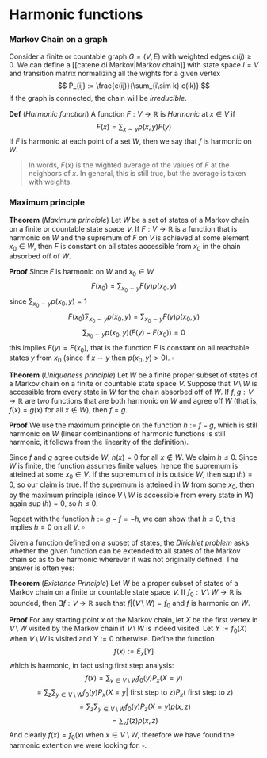 # Harmonic functions

### Markov Chain on a graph
Consider a finite or countable graph $G = (V,E)$ with weighted edges $c(ij) \geq 0$. We can define a [[catene di Markov|Markov chain]] with state space $I = V$ and transition matrix normalizing all the wights for a given vertex
$$
P_{ij} := \frac{c(ij)}{\sum_{i\sim k} c(ik)}
$$
If the graph is connected, the chain will be _irreducible_.

**Def** (_Harmonic function_)
A function $F : V \to \mathbb{R}$ is _Harmonic_ at $x \in V$ if
$$
F(x) = \sum_{x \sim y} p(x,y)F(y)
$$
If $F$ is harmonic at each point of a set $W$, then we say that $f$ is harmonic on $W$.

>In words, $F(x)$ is the wighted average of the values of $F$ at the neighbors of $x$. In general, this is still true, but the average is taken with weights. 

### Maximum principle

**Theorem** (_Maximum principle_) Let $W$ be a set of states of a Markov chain on a finite or countable state space $𝖵$. If $F : V \to\mathbb{R}$ is a function that is harmonic on $W$ and the supremum of $F$ on $𝖵$ is achieved at some element $x_0 \in W$, then $F$ is constant on all states accessible from $x_0$ in the chain absorbed off of $W$.

**Proof** Since $F$ is harmonic on $W$ and $x_0 \in W$
$$
F(x_0) = \sum_{x_0 \sim y} F(y)p(x_0,y)
$$
since $\sum_{x_0 \sim y}p(x_0,y)=1$ 
$$
F(x_0)\sum_{x_0\sim y} p(x_0,y) = \sum_{x_0 \sim y} F(y)p(x_0,y)
$$
$$
\sum_{x_0\sim y} p(x_0,y)(F(y)-F(x_0))=0
$$
this implies $F(y)=F(x_0)$, that is the function $F$ is constant on all reachable states $y$ from $x_0$ (since if $x\sim y$ then $p(x_0,y) > 0$). $\square$

**Theorem** (_Uniqueness principle_) Let $W$ be a finite proper subset of states of a Markov chain on a finite or countable state space $𝖵$. Suppose that $𝖵 \setminus W$ is accessible from every state in $W$ for the chain absorbed off of $W$. If $f , g: 𝖵 \to \mathbb{R}$ are two functions that are both harmonic on $W$ and agree off $W$ (that is, $f(x) = g(x)$ for all $x \notin W$), then $f = g$.

**Proof** We use the maximum principle on the function $h := f-g$, which is still harmonic on $W$ (linear combinantions of harmonic functions is still harmonic, it follows from the linearity of the definition).

Since $f$ and $g$ agree outside $W$, $h(x) = 0$ for all $x \notin W$. We claim $h \leq 0$. Since $W$ is finite, the function assumes finite values, hence the supremum is atteined at some $x_0 \in V$. If the supremum of $h$ is outside $W$, then $\sup(h) = 0$, so our claim is true. 
If the supremum is atteined in $W$ from some $x_0$, then by the maximum principle (since $V \setminus W$ is accessible from every state in $W$) again $\sup(h) = 0$, so $h \leq 0$. 

Repeat with the function $\tilde h := g-f = -h$, we can show that $\tilde h \leq 0$, this implies $h = 0$ on all $V$. $\square$

Given a function defined on a subset of states, the _Dirichlet problem_ asks whether the given function can be extended to all states of the Markov chain so as to be harmonic wherever it was not originally defined. The answer is often yes:

**Theorem** (_Existence Principle_) Let $W$ be a proper subset of states of a Markov chain on a finite or countable state space $𝖵$. If $f_0 : 𝖵 \setminus W \to \mathbb{R}$ is bounded, then $\exists f : 𝖵 \to \mathbb{R}$  such that $f \vert(𝖵 \setminus W) = f_0$ and $f$ is harmonic on $W$.

**Proof** For any starting point $x$ of the Markov chain, let $X$ be the first vertex in $𝖵 \setminus W$ visited by the Markov chain if $𝖵 \setminus W$ is indeed visited. Let $Y := f_0(X)$ when $𝖵 \setminus W$ is visited and $Y := 0$ otherwise. Define the function
$$
f (x) := E_x[Y]
$$
which is harmonic, in fact using first step analysis:
$$
f(x) = \sum_{y \in V \setminus W} f_0(y)P_x(X=y)
$$
$$
= \sum_{z}\sum_{y \in V \setminus W} f_0(y)P_x(X=y| \text{ first step to z})P_x(\text{ first step to z})
$$
$$
= \sum_{z}\sum_{y \in V \setminus W} f_0(y)P_z(X=y)p(x,z)
$$
$$
= \sum_z f(z) p(x,z)
$$
And clearly $f(x)=f_0(x)$ when $x \in V\setminus W$, therefore we have found the harmonic extention we were looking for. $\square$.